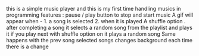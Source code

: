 this is a simple music player and this is my first time handling musics in programming 
features :
pause / play button to stop and start music
A gif will appear when -  1. a song is selected 2. when it is played
A shuffle option . after completing a song it selects a random song from the playlist and plays it
if you play next with shuffle option on it plays a random song
Same happens with the prev song
selected songs changes background each time there is a change
